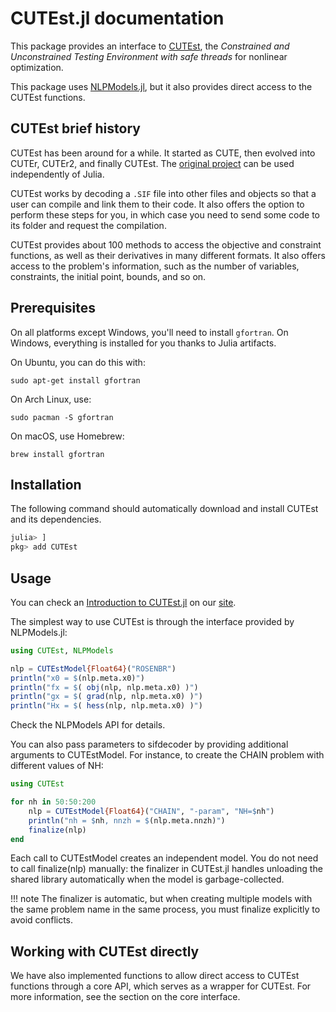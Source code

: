 # CUTEst.jl documentation

This package provides an interface to [CUTEst](https://github.com/ralna/CUTEst), the *Constrained and Unconstrained Testing Environment with safe threads* for nonlinear optimization.

This package uses [NLPModels.jl](https://github.com/JuliaSmoothOptimizers/NLPModels.jl), but it also provides direct access to the CUTEst functions.

## CUTEst brief history

CUTEst has been around for a while. It started as CUTE, then evolved into CUTEr, CUTEr2, and finally CUTEst.
The [original project](https://github.com/ralna/CUTEst/wiki) can be used independently of Julia.

CUTEst works by decoding a `.SIF` file into other files and objects so that a user can compile and link them to their code.
It also offers the option to perform these steps for you, in which case you need to send some code to its folder and request the compilation.

CUTEst provides about 100 methods to access the objective and constraint functions, as well as their derivatives in many different formats.
It also offers access to the problem's information, such as the number of variables, constraints, the initial point, bounds, and so on.

## Prerequisites

On all platforms except Windows, you'll need to install `gfortran`.
On Windows, everything is installed for you thanks to Julia artifacts.

On Ubuntu, you can do this with:
```shell
sudo apt-get install gfortran
```

On Arch Linux, use:
```shell
sudo pacman -S gfortran
```

On macOS, use Homebrew:
```shell
brew install gfortran
```

## Installation

The following command should automatically download and install CUTEst and its dependencies.
```julia
julia> ]
pkg> add CUTEst
```

## Usage

You can check an [Introduction to CUTEst.jl](https://jso.dev/tutorials/introduction-to-cutest/) on our [site](https://jso.dev/).

The simplest way to use CUTEst is through the interface provided by NLPModels.jl:

```julia
using CUTEst, NLPModels

nlp = CUTEstModel{Float64}("ROSENBR")
println("x0 = $(nlp.meta.x0)")
println("fx = $( obj(nlp, nlp.meta.x0) )")
println("gx = $( grad(nlp, nlp.meta.x0) )")
println("Hx = $( hess(nlp, nlp.meta.x0) )")
```

Check the NLPModels API for details.

You can also pass parameters to sifdecoder by providing additional arguments to CUTEstModel.
For instance, to create the CHAIN problem with different values of NH:

```julia
using CUTEst

for nh in 50:50:200
    nlp = CUTEstModel{Float64}("CHAIN", "-param", "NH=$nh")
    println("nh = $nh, nnzh = $(nlp.meta.nnzh)")
    finalize(nlp)
end
```

Each call to CUTEstModel creates an independent model.
You do not need to call finalize(nlp) manually: the finalizer in CUTEst.jl handles unloading the shared library automatically when the model is garbage-collected.

!!! note
The finalizer is automatic, but when creating multiple models with the same problem name in the same process, you must finalize explicitly to avoid conflicts.

## Working with CUTEst directly

We have also implemented functions to allow direct access to CUTEst functions through a core API, which serves as a wrapper for CUTEst.
For more information, see the section on the core interface.
